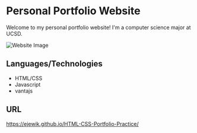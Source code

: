# Personal Portfolio Website
Welcome to my personal portfolio website! I'm a computer science major at UCSD.

![Website Image](resources/pictures/WebsiteScreenshot.jpg?raw=true "Website Preview")
	
## Languages/Technologies
* HTML/CSS
* Javascript
* vantajs
	
## URL
https://ejewik.github.io/HTML-CSS-Portfolio-Practice/
